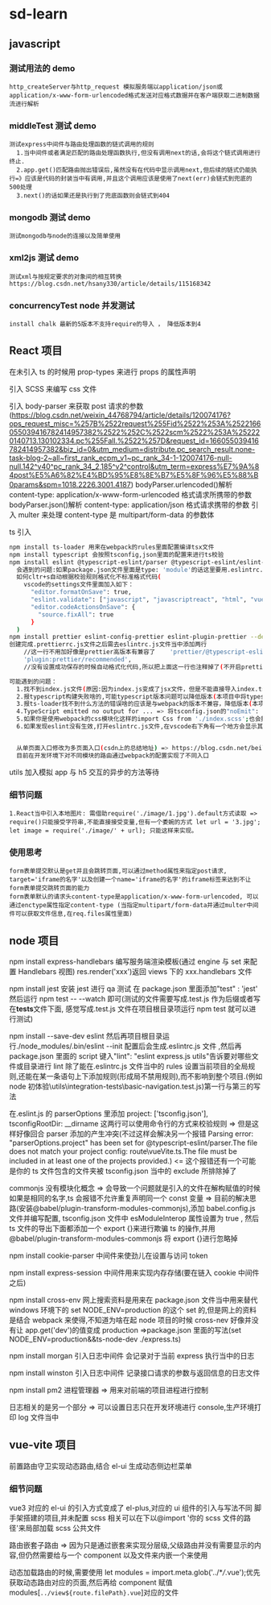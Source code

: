 # sd-learn

## javascript

### 测试用法的 demo

    http_createServer与http_request 模拟服务端以application/json或application/x-www-form-urlencoded格式发送对应格式数据并在客户端获取二进制数据流进行解析

### middleTest 测试 demo

    测试express中间件与路由处理函数的链式调用的规则
      1.当中间件或者满足匹配的路由处理函数执行,但没有调用next的话,会将这个链式调用进行终止.
      2.app.get()匹配路由抛出错误后,虽然没有在代码中显示调用next,但后续的链式仍能执行=》应该是代码的封装当中有调用,并且这个调用应该是使用了next(err)会链式到兜底的500处理
      3.next()的话如果还是执行到了兜底函数则会链式到404

### mongodb 测试 demo

    测试mongodb与node的连接以及简单使用

### xml2js 测试 demo

    测试xml与按规定要求的对象间的相互转换 https://blog.csdn.net/hsany330/article/details/115168342

### concurrencyTest node 并发测试

    install chalk 最新的5版本不支持require的导入 ， 降低版本到4

## React 项目

在未引入 ts 的时候用 prop-types 来进行 props 的属性声明

引入 SCSS 来编写 css 文件

引入 body-parser 来获取 post 请求的参数 (https://blog.csdn.net/weixin_44768794/article/details/120074176?ops_request_misc=%257B%2522request%255Fid%2522%253A%2522166055039416782414957382%2522%252C%2522scm%2522%253A%252220140713.130102334.pc%255Fall.%2522%257D&request_id=166055039416782414957382&biz_id=0&utm_medium=distribute.pc_search_result.none-task-blog-2~all~first_rank_ecpm_v1~pc_rank_34-1-120074176-null-null.142^v40^pc_rank_34_2,185^v2^control&utm_term=express%E7%9A%84post%E5%A6%82%E4%BD%95%E8%8E%B7%E5%8F%96%E5%88%B0params&spm=1018.2226.3001.4187)
bodyParser.urlencoded()解析 content-type: application/x-www-form-urlencoded 格式请求所携带的参数
bodyParser.json()解析 content-type: application/json 格式请求携带的参数
引入 multer 来处理 content-type 是 multipart/form-data 的参数体

ts 引入

```bash
npm install ts-loader 用来在webpack的rules里面配置编译tsx文件
npm install typescript 会按照tsconfig,json里面的配置来进行ts校验
npm install eslint @typescript-eslint/parser @typescript-eslint/eslint-plugin eslint-plugin-react --dev 会按照.eslintrc.js文件里面的配置来进行ts校验
  会遇到的问题:如果package.json文件里面是type: 'module'的话这里要用.eslintrc.cjs文件(因为我是自己搭的所有package.json里面忘记加这一项了)
  如何cltr+s自动根据校验规则格式化不标准格式代码(
    vscode的settings文件里面加入如下：
      "editor.formatOnSave": true,
      "eslint.validate": ["javascript", "javascriptreact", "html", "vue"],
      "editor.codeActionsOnSave": {
        "source.fixAll": true
      }
  )
npm install prettier eslint-config-prettier eslint-plugin-prettier --dev 创建.prettierrc.js文件（点击保存的时候会自动按照配置规则格式化代码）
创建完成.prettierrc.js文件之后需去eslintrc.js文件当中添加两行
    //这一行不用加好像是prettier高版本有兼容了    'prettier/@typescript-eslint',  // 使用 ESLint -config-prettier 禁用来自@typescript-eslint/ ESLint 与 prettier 冲突的 ESLint 规则
    'plugin:prettier/recommended',
    //没有设置成功保存的时候自动格式化代码,所以把上面这一行也注释掉了(不开启prettier)

可能遇到的问题：
  1.找不到index.js文件(原因:因为index.js变成了jsx文件，但是不能直接导入index.tsx => 去webapck的配置里面的resolve选项里面添加一个属性,extensions: [".js", ".json", ".ts", ".tsx"]告诉导入的文件按照这几个后缀来寻找)
  2.报typescript构建失败啥的,可能typescript版本问题可以降低版本(本项目中将typescript@4.5.2)
  3.报ts-loader找不到什么方法的错误啥的应该是与webpack的版本不兼容，降低版本(本项目"ts-loader": "~8.2.0"与"webpack": "^4.46.0") 把install的eslint-loader卸载掉 => 这是我更新ts-loader包的错误好像是与eslint-loader有关
  4.TypeScript emitted no output for ... => 将tsconfig.json的"noEmit": false  这样build的时候就不会报错
  5.如果你是使用webpack的css模块化这样的import Css from './index.scss';也会报一个错误 => 这个错误是因为像这样的文件是没有导出的,可以在src文件下面加一个typings.d.ts配置来解决。但是目前看来是这个文件必须打开,要不还是有ts的警告提示，但不影响后续过程。
  6.如果发现eslint没有生效,打开eslintrc.js文件,在vscode右下角有一个地方会显示其打印日志(然后搜一下解决即可)


  从单页面入口修改为多页面入口(csdn上的总结地址) => https://blog.csdn.net/beilingxiaogu/article/details/127972892?csdn_share_tail=%7B%22type%22%3A%22blog%22%2C%22rType%22%3A%22article%22%2C%22rId%22%3A%22127972892%22%2C%22source%22%3A%22beilingxiaogu%22%7D
  目前在开发环境下对不同模块的路由通过webpack的配置实现了不同入口
```

utils 加入模拟 app 与 h5 交互的异步的方法等待

### 细节问题

    1.React当中引入本地图片: 需借助require('./image/1.jpg').default方式读取 => require()只能接受字符串,不能直接接受变量,但有一个委婉的方式 let url = '3.jpg'; let image = require('./image/' + url); 只能这样来实现。

### 使用思考

    form表单提交默认是get并且会跳转页面,可以通过method属性来指定post请求, target='iframe的名字'以及创建一个name='iframe的名字'的iframe标签来达到不让form表单提交跳转页面的能力
    form表单默认的请求头content-type是application/x-www-form-urlencoded, 可以通过enctype属性指定content-type (当指定multipart/form-data并通过multer中间件可以获取文件信息,在req.files属性里面)

## node 项目

npm install express-handlebars 编写服务端渲染模板(通过 engine 与 set 来配置 Handlebars 视图) res.render('xxx')返回 views 下的 xxx.handlebars 文件

npm install jest 安装 jest 进行 qa 测试 在 package.json 里面添加"test" : 'jest' 然后运行 npm test -- --watch 即可(测试的文件需要写成.test.js 作为后缀或者写在**tests**文件下面, 感觉写成.test.js 文件在项目根目录项运行 npm test 就可以进行测试)

npm install --save-dev eslint 然后再项目根目录运行./node_modules/.bin/eslint --init 配置后会生成.eslintrc.js 文件 ,然后再 package.json 里面的 script 键入"lint": "eslint express.js utils"告诉要对哪些文件或目录进行 lint
除了能在.eslintrc.js 文件当中的 rules 设置当前项目的全局规则,还能在某一条语句上下添加规则(形成局不禁用规则),而不影响到整个项目.(例如 node 初体验\utils\integration-tests\basic-navigation.test.js)第一行与第三的写法

在.eslint.js 的 parserOptions 里添加 project: ['tsconfig.json'], tsconfigRootDir: \_\_dirname 这两行可以使用命令行的方式来校验规则 => 但是这样好像回合 parser 添加的产生冲突(不过这样会解决另一个报错 Parsing error: "parserOptions.project" has been set for @typescript-eslint/parser.The file does not match your project config: route\vueVite.ts.The file must be included in at least one of the projects provided.) <= 这个报错还有一个可能是你的 ts 文件包含的文件夹被 tsconfig.json 当中的 exclude 所排除掉了

commonjs 没有模块化概念 => 会导致一个问题就是引入的文件在解构赋值的时候如果是相同的名字,ts 会报错不允许重复声明同一个 const 变量 => 目前的解决思路(安装@babel/plugin-transform-modules-commonjs),添加 babel.config.js 文件并编写配置, tsconfig.json 文件中 esModuleInterop 属性设置为 true , 然后 ts 文件的导出下面都添加一个 export {}来进行欺骗 ts 的操作,并用@babel/plugin-transform-modules-commonjs 将 export {}进行忽略掉

npm install cookie-parser 中间件来使劲儿在设置与访问 token

npm install express-session 中间件用来实现内存存储(要在链入 cookie 中间件之后)

npm install cross-env 网上搜索资料是用来在 package.json 文件当中用来替代 windows 环境下的 set NODE_ENV=production 的这个 set 的,但是网上的资料是结合 webpack 来使得,不知道为啥在起 node 项目的时候 cross-nev 好像并没有让 app.get('dev')的值变成 production =>package.json 里面的写法(set NODE_ENV=production&&ts-node-dev ./express.ts)

npm install morgan 引入日志中间件 会记录对于当前 express 执行当中的日志

npm install winston 引入日志中间件 记录接口请求的参数与返回信息的日志文件

npm install pm2 进程管理器 => 用来对前端的项目进程进行控制

日志相关的是另一个部分 => 可以设置日志只在开发环境进行 console,生产环境打印 log 文件当中

## vue-vite 项目

前置路由守卫实现动态路由,结合 el-ui 生成动态侧边栏菜单

### 细节问题

vue3 对应的 el-ui 的引入方式变成了 el-plus,对应的 ui 组件的引入与写法不同
脚手架搭建的项目,并未配置 scss 相关可以在<style lang='scss'></style>下以@import '你的 scss 文件的路径'来局部加载 scss 公共文件

路由嵌套子路由 => 因为只是通过嵌套来实现分层级,父级路由并没有需要显示的内容,但仍然需要给与一个 component 以及文件来内嵌一个<router-view/>来使用

动态加载路由的时候,需要使用 let modules = import.meta.glob('../\*_/_.vue');优先获取动态路由对应的页面,然后再给 component 赋值 modules[`../view${route.filePath}.vue`]对应的文件
